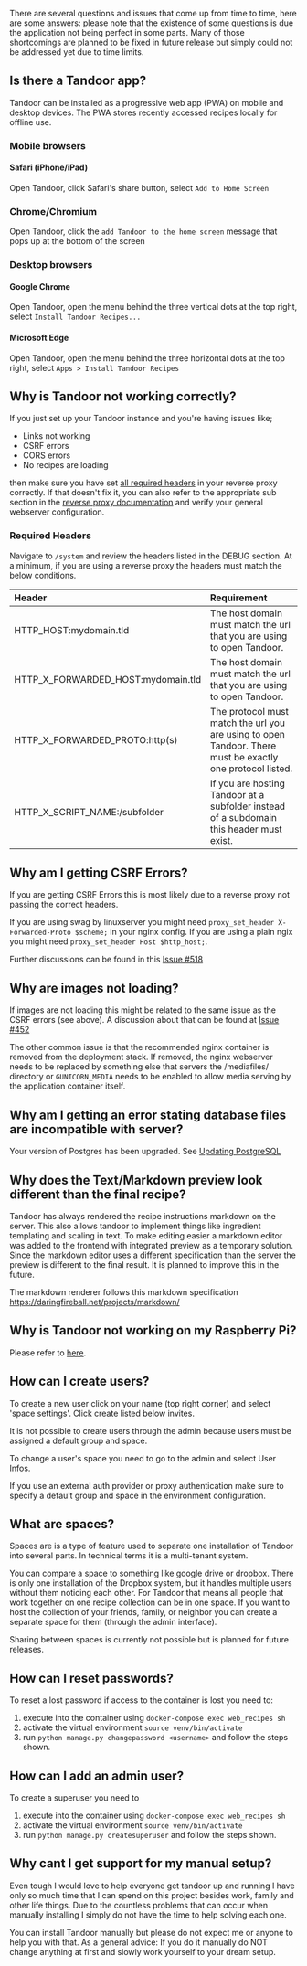 There are several questions and issues that come up from time to time, here are some answers:
please note that the existence of some questions is due the application not being perfect in some parts.
Many of those shortcomings are planned to be fixed in future release but simply could not be addressed yet due to time limits.

## Is there a Tandoor app?
Tandoor can be installed as a progressive web app (PWA) on mobile and desktop devices. The PWA stores recently accessed recipes locally for offline use.

### Mobile browsers

#### Safari (iPhone/iPad)
Open Tandoor, click Safari's share button, select `Add to Home Screen`

### Chrome/Chromium
Open Tandoor, click the `add Tandoor to the home screen` message that pops up at the bottom of the screen

### Desktop browsers

#### Google Chrome
Open Tandoor, open the menu behind the three vertical dots at the top right, select `Install Tandoor Recipes...`

#### Microsoft Edge
Open Tandoor, open the menu behind the three horizontal dots at the top right, select `Apps > Install Tandoor Recipes`

## Why is Tandoor not working correctly?
If you just set up your Tandoor instance and you're having issues like;

- Links not working
- CSRF errors
- CORS errors
- No recipes are loading

then make sure you have set [all required headers](install/docker.md#required-headers) in your reverse proxy correctly.
If that doesn't fix it, you can also refer to the appropriate sub section in the [reverse proxy documentation](install/docker.md#reverse-proxy) and verify your general webserver configuration.

### Required Headers
Navigate to `/system` and review the headers listed in the DEBUG section.  At a minimum, if you are using a reverse proxy the headers must match the below conditions.

| Header      | Requirement |
| :---        |    :----   |
| HTTP_HOST:mydomain.tld      | The host domain must match the url that you are using to open Tandoor.  |
| HTTP_X_FORWARDED_HOST:mydomain.tld      | The host domain must match the url that you are using to open Tandoor.  |
| HTTP_X_FORWARDED_PROTO:http(s)      | The protocol must match the url you are using to open Tandoor.  There must be exactly one protocol listed.  |
| HTTP_X_SCRIPT_NAME:/subfolder      | If you are hosting Tandoor at a subfolder instead of a subdomain this header must exist. |


## Why am I getting CSRF Errors?
If you are getting CSRF Errors this is most likely due to a reverse proxy not passing the correct headers.

If you are using swag by linuxserver you might need `proxy_set_header X-Forwarded-Proto $scheme;` in your nginx config.
If you are using a plain ngix you might need `proxy_set_header Host $http_host;`.

Further discussions can be found in this [Issue #518](https://github.com/vabene1111/recipes/issues/518)

## Why are images not loading?
If images are not loading this might be related to the same issue as the CSRF errors (see above).
A discussion about that can be found at [Issue #452](https://github.com/vabene1111/recipes/issues/452)

The other common issue is that the recommended nginx container is removed from the deployment stack.
If removed, the nginx webserver needs to be replaced by something else that servers the /mediafiles/ directory or
`GUNICORN_MEDIA` needs to be enabled to allow media serving by the application container itself.

## Why am I getting an error stating database files are incompatible with server?
Your version of Postgres has been upgraded.  See [Updating PostgreSQL](https://docs.tandoor.dev/system/updating/#postgresql)


## Why does the Text/Markdown preview look different than the final recipe?

Tandoor has always rendered the recipe instructions markdown on the server. This also allows tandoor to implement things like ingredient templating and scaling in text.
To make editing easier a markdown editor was added to the frontend with integrated preview as a temporary solution. Since the markdown editor uses a different
specification than the server the preview is different to the final result. It is planned to improve this in the future.

The markdown renderer follows this markdown specification https://daringfireball.net/projects/markdown/

## Why is Tandoor not working on my Raspberry Pi?

Please refer to [here](install/docker.md#setup-issues-on-raspberry-pi).

## How can I create users?
To create a new user click on your name (top right corner) and select 'space settings'. Click create listed below invites.

It is not possible to create users through the admin because users must be assigned a default group and space.

To change a user's space you need to go to the admin and select User Infos.

If you use an external auth provider or proxy authentication make sure to specify a default group and space in the
environment configuration.

## What are spaces?
Spaces are is a type of feature used to separate one installation of Tandoor into several parts.
In technical terms it is a multi-tenant system.

You can compare a space to something like google drive or dropbox.
There is only one installation of the Dropbox system, but it handles multiple users without them noticing each other.
For Tandoor that means all people that work together on one recipe collection can be in one space.
If you want to host the collection of your friends, family, or neighbor you can create a separate space for them (through the admin interface).

Sharing between spaces is currently not possible but is planned for future releases.

## How can I reset passwords?
To reset a lost password if access to the container is lost you need to:

1. execute into the container using `docker-compose exec web_recipes sh`
2. activate the virtual environment `source venv/bin/activate`
3. run `python manage.py changepassword <username>` and follow the steps shown.

## How can I add an admin user?
To create a superuser you need to

1. execute into the container using `docker-compose exec web_recipes sh`
2. activate the virtual environment `source venv/bin/activate`
3. run `python manage.py createsuperuser` and follow the steps shown.


## Why cant I get support for my manual setup?
Even tough I would love to help everyone get tandoor up and running I have only so much time
that I can spend on this project besides work, family and other life things.
Due to the countless problems that can occur when manually installing I simply do not have
the time to help solving each one.

You can install Tandoor manually but please do not expect me or anyone to help you with that.
As a general advice: If you do it manually do NOT change anything at first and slowly work yourself
to your dream setup.
